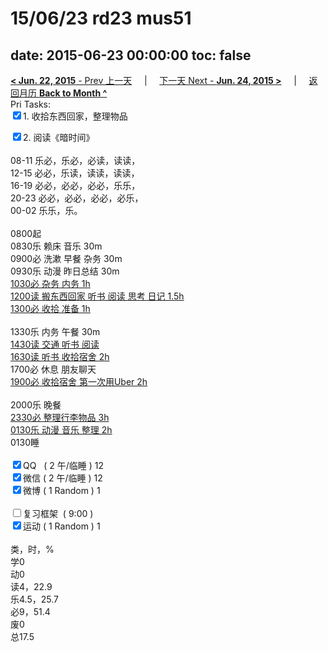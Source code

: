 # 15/06/23 rd23 mus51

date: 2015-06-23 00:00:00
toc: false
---
[**< Jun. 22, 2015** - Prev 上一天](/lifelogs/2015/06/d22.html) &nbsp; &nbsp; | &nbsp; &nbsp; [下一天 Next - **Jun. 24, 2015 >**](/lifelogs/2015/06/d24.html) &nbsp; &nbsp; |  &nbsp; &nbsp; [返回月历 **Back to Month ^**](/lifelogs/2015/06/index.html)
<br/>Pri Tasks:</strong><br clear="none"/><input type="checkbox" checked="true" />1. 收拾东西回家，整理物品</div>	<div><input type="checkbox" checked="true" />2. 阅读《暗时间》<br/></div>	<div>		<div><br clear="none"/></div>08-11 乐必，乐必，必读，读读，	</div>	<div>12-15 必必，乐读，读读，读读，</div>	<div>16-19 必必，必必，必必，乐乐，</div>	<div>20-23 必必，必必，必必，必乐，</div>	<div>00-02 乐乐，乐。</div>	<div><br/></div>	<div>0800起</div>	<div>0830乐 赖床 音乐 30m</div>	<div>0900必 洗漱 早餐 杂务 30m</div>	<div>0930乐 动漫 昨日总结 30m</div>	<div><u>1030必 杂务 内务 1h</u></div>	<div><u>1200读 搬东西回家 听书 阅读 思考 日记 1.5h</u></div>	<div><u>1300必 收拾 准备 1h</u></div>	<div><strong><br/></strong></div>	<div>1330乐 内务 午餐 30m</div>	<div><u>1430读 交通 听书 阅读</u></div>	<div><u>1630读 听书 收拾宿舍 2h</u></div>	<div>1700必 休息 朋友聊天</div>	<div><u>1900必 收拾宿舍 第一次用Uber 2h</u></div>	<div><b><br/></b></div>	<div>2000乐 晚餐</div>	<div><u>2330必 整理行李物品 3h</u></div>	<div><u>0130乐 动漫 音乐 整理 2h</u></div>	<div>0130睡</div>	<div><br clear="none"/></div>	<div><input type="checkbox" checked="true" />QQ   ( 2 午/临睡 ) 12<br clear="none"/><input type="checkbox" checked="true" />微信 ( 2 午/临睡 ) 12</div>	<div><input type="checkbox" checked="true" />微博 ( 1 Random ) 1</div>	<div><br clear="none"/></div>	<div><input type="checkbox" />复习框架  ( 9:00 ) <br clear="none"/></div>	<div><input type="checkbox" checked="true" />运动 ( 1 Random ) 1</div>	<div>		<div><br clear="none"/></div>类，时，%<br clear="none"/>学0<br clear="none"/>动0<br clear="none"/>读4，22.9<br clear="none"/>乐4.5，25.7<br clear="none"/>必9，51.4<br clear="none"/>废0<br clear="none"/>总17.5</div>
